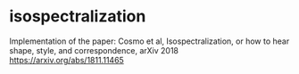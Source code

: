 # isospectralization
Implementation of the paper: Cosmo et al, Isospectralization, or how to hear shape, style, and correspondence, arXiv 2018 https://arxiv.org/abs/1811.11465

